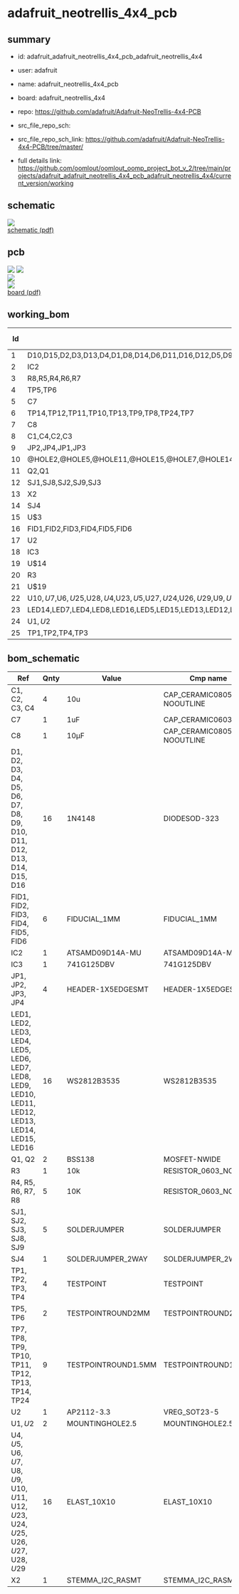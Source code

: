 # adafruit_neotrellis_4x4_pcb
 
## summary 
* id: adafruit_adafruit_neotrellis_4x4_pcb_adafruit_neotrellis_4x4
* user: adafruit
* name: adafruit_neotrellis_4x4_pcb
* board: adafruit_neotrellis_4x4
* repo: https://github.com/adafruit/Adafruit-NeoTrellis-4x4-PCB



* src_file_repo_sch: 
* src_file_repo_sch_link: https://github.com/adafruit/Adafruit-NeoTrellis-4x4-PCB/tree/master/
* full details link: https://github.com/oomlout/oomlout_oomp_project_bot_v_2/tree/main/projects/adafruit_adafruit_neotrellis_4x4_pcb_adafruit_neotrellis_4x4/current_version/working  

## schematic  
![](working_schematic_600.png)  
[schematic (pdf)](working_schematic.pdf)  

## pcb  
![](working_3d_600.png) 
![](working_3d_front_600.png)  
![](working_3d_back_600.png)  
![](working_600.png)  
[board (pdf)](working.pdf)  

## working_bom
| Id | Designator | Footprint | Quantity | Designation | Supplier and ref |  | None | 
| --- | --- | --- | --- | --- | --- | --- | --- | 
| 1 | D10,D15,D2,D3,D13,D4,D1,D8,D14,D6,D11,D16,D12,D5,D9,D7 | SOD-323 | 16 | 1N4148 |  |  | [''] | 
| 2 | IC2 | QFN24_4MM | 1 | ATSAMD09D14A-MU |  |  | [''] | 
| 3 | R8,R5,R4,R6,R7 | 0603-NO | 5 | 10K |  |  | [''] | 
| 4 | TP5,TP6 | TESTPOINT_ROUND_2MM | 2 |  |  |  | [''] | 
| 5 | C7 | 0603-NO | 1 | 1uF |  |  | [''] | 
| 6 | TP14,TP12,TP11,TP10,TP13,TP9,TP8,TP24,TP7 | TESTPOINT_ROUND_1.5MM | 9 |  |  |  | [''] | 
| 7 | C8 | 0805-NO | 1 | 10µF |  |  | [''] | 
| 8 | C1,C4,C2,C3 | 0805-NO | 4 | 10u |  |  | [''] | 
| 9 | JP2,JP4,JP1,JP3 | 5P_EDGECONNECT | 4 |  |  |  | [''] | 
| 10 | @HOLE2,@HOLE5,@HOLE11,@HOLE15,@HOLE7,@HOLE14,@HOLE12,@HOLE6,@HOLE0,@HOLE8,@HOLE10,@HOLE3,@HOLE9,@HOLE13,@HOLE4,@HOLE1 |  | 16 |  |  |  | [''] | 
| 11 | Q2,Q1 | SOT23-WIDE | 2 | BSS138 |  |  | [''] | 
| 12 | SJ1,SJ8,SJ2,SJ9,SJ3 | SOLDERJUMPER_ARROW_NOPASTE | 5 |  |  |  | [''] | 
| 13 | X2 | JSTPH4 | 1 | STEMMA_I2C_RASMT |  |  | [''] | 
| 14 | SJ4 | SOLDERJUMPER_2WAY_OPEN_NOPASTE | 1 |  |  |  | [''] | 
| 15 | U$3 | ADAFRUIT_TEXT_20MM | 1 |  |  |  | [''] | 
| 16 | FID1,FID2,FID3,FID4,FID5,FID6 | FIDUCIAL_1MM | 6 | FIDUCIAL_1MM |  |  | [''] | 
| 17 | U2 | SOT23-5 | 1 | AP2112-3.3 |  |  | [''] | 
| 18 | IC3 | SOT23-5 | 1 | 74AHCT1G125DBV |  |  | [''] | 
| 19 | U$14 | SEESAW_LOGO | 1 |  |  |  | [''] | 
| 20 | R3 | 0603-NO | 1 | 10k |  |  | [''] | 
| 21 | U$19 | PCBFEAT-REV-040 | 1 |  |  |  | [''] | 
| 22 | U$10,U$7,U$6,U$25,U$28,U$4,U$23,U$5,U$27,U$24,U$26,U$29,U$9,U$8,U$12,U$11 | ELAST_PAD_SQUARE_10MM_4X4WIDE | 16 | ELAST_10X10 |  |  | [''] | 
| 23 | LED14,LED7,LED4,LED8,LED16,LED5,LED15,LED13,LED12,LED2,LED10,LED9,LED3,LED11,LED6,LED1 | LED3535 | 16 | WS2812B3535 |  |  | [''] | 
| 24 | U$1,U$2 | MOUNTINGHOLE_2.5_PLATED | 2 | MOUNTINGHOLE2.5 |  |  | [''] | 
| 25 | TP1,TP2,TP4,TP3 | TESTPOINT_SMT | 4 |  |  |  | [''] | 


## bom_schematic
| Ref | Qnty | Value | Cmp name | Footprint | Description | Vendor | DNP | 
| --- | --- | --- | --- | --- | --- | --- | --- | 
| C1, C2, C3, C4 | 4 | 10u | CAP_CERAMIC0805-NOOUTLINE | working:0805-NO |  |  |  | 
| C7 | 1 | 1uF | CAP_CERAMIC0603_NO | working:0603-NO |  |  |  | 
| C8 | 1 | 10µF | CAP_CERAMIC0805-NOOUTLINE | working:0805-NO |  |  |  | 
| D1, D2, D3, D4, D5, D6, D7, D8, D9, D10, D11, D12, D13, D14, D15, D16 | 16 | 1N4148 | DIODESOD-323 | working:SOD-323 |  |  |  | 
| FID1, FID2, FID3, FID4, FID5, FID6 | 6 | FIDUCIAL_1MM | FIDUCIAL_1MM | working:FIDUCIAL_1MM |  |  |  | 
| IC2 | 1 | ATSAMD09D14A-MU | ATSAMD09D14A-MU | working:QFN24_4MM |  |  |  | 
| IC3 | 1 | 741G125DBV | 741G125DBV | working:SOT23-5 |  |  |  | 
| JP1, JP2, JP3, JP4 | 4 | HEADER-1X5EDGESMT | HEADER-1X5EDGESMT | working:5P_EDGECONNECT |  |  |  | 
| LED1, LED2, LED3, LED4, LED5, LED6, LED7, LED8, LED9, LED10, LED11, LED12, LED13, LED14, LED15, LED16 | 16 | WS2812B3535 | WS2812B3535 | working:LED3535 |  |  |  | 
| Q1, Q2 | 2 | BSS138 | MOSFET-NWIDE | working:SOT23-WIDE |  |  |  | 
| R3 | 1 | 10k | RESISTOR_0603_NOOUT | working:0603-NO |  |  |  | 
| R4, R5, R6, R7, R8 | 5 | 10K | RESISTOR_0603_NOOUT | working:0603-NO |  |  |  | 
| SJ1, SJ2, SJ3, SJ8, SJ9 | 5 | SOLDERJUMPER | SOLDERJUMPER | working:SOLDERJUMPER_ARROW_NOPASTE |  |  |  | 
| SJ4 | 1 | SOLDERJUMPER_2WAY | SOLDERJUMPER_2WAY | working:SOLDERJUMPER_2WAY_OPEN_NOPASTE |  |  |  | 
| TP1, TP2, TP3, TP4 | 4 | TESTPOINT | TESTPOINT | working:TESTPOINT_SMT |  |  |  | 
| TP5, TP6 | 2 | TESTPOINTROUND2MM | TESTPOINTROUND2MM | working:TESTPOINT_ROUND_2MM |  |  |  | 
| TP7, TP8, TP9, TP10, TP11, TP12, TP13, TP14, TP24 | 9 | TESTPOINTROUND1.5MM | TESTPOINTROUND1.5MM | working:TESTPOINT_ROUND_1.5MM |  |  |  | 
| U2 | 1 | AP2112-3.3 | VREG_SOT23-5 | working:SOT23-5 |  |  |  | 
| U$1, U$2 | 2 | MOUNTINGHOLE2.5 | MOUNTINGHOLE2.5 | working:MOUNTINGHOLE_2.5_PLATED |  |  |  | 
| U$4, U$5, U$6, U$7, U$8, U$9, U$10, U$11, U$12, U$23, U$24, U$25, U$26, U$27, U$28, U$29 | 16 | ELAST_10X10 | ELAST_10X10 | working:ELAST_PAD_SQUARE_10MM_4X4WIDE |  |  |  | 
| X2 | 1 | STEMMA_I2C_RASMT | STEMMA_I2C_RASMT | working:JSTPH4 |  |  |  | 



